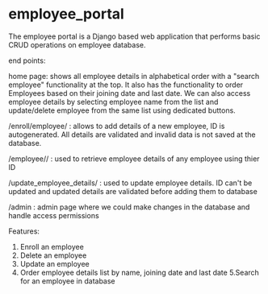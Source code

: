 # employee_portal

The employee portal is a Django based web application that performs basic CRUD operations on employee database.

end points:

home page: shows all employee details in alphabetical order with a "search employee" functionality at the top. It also has the functionality to order Employees based on their joining date and last date. We can also access employee details by selecting employee name from the list and update/delete employee from the same list using dedicated buttons.

/enroll/employee/ : allows to add details of a new employee, ID is autogenerated. All details are validated and invalid data is not saved at the database.

/employee/<id>/ : used to retrieve employee details of any employee using thier ID
  
/update_employee_details/<id> : used to update employee details. ID can't be updated and updated details are validated before adding them to database
  
/admin : admin page where we could make changes in the database and handle access permissions

Features:
1. Enroll an employee
2. Delete an employee
3. Update an employee
4. Order employee details list by name, joining date and last date
5.Search for an employee in database
